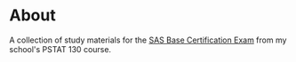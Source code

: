 # About

A collection of study materials for the [SAS Base Certification Exam](https://www.sas.com/en_us/certification/credentials/foundation-tools/base-programmer.html) from my school's PSTAT 130 course.
